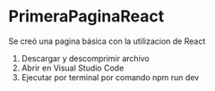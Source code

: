 # PrimeraPaginaReact



Se creó una pagina básica con la utilizacion de React


1) Descargar y descomprimir archivo
2) Abrir en Visual Studio Code
3) Ejecutar por terminal por comando npm run dev
